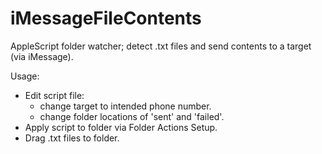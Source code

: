 # iMessageFileContents
AppleScript folder watcher; detect .txt files and send contents to a target (via iMessage).

Usage:
- Edit script file:
	- change target to intended phone number.
	- change folder locations of 'sent' and 'failed'.
- Apply script to folder via Folder Actions Setup.
- Drag .txt files to folder.
